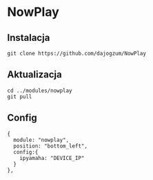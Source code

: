 # NowPlay

## Instalacja
```
git clone https://github.com/dajogzum/NowPlay
```

## Aktualizacja
```
cd ../modules/nowplay
git pull
```

## Config
```
{
  module: "nowplay",
  position: "bottom_left",
  config:{
    ipyamaha: "DEVICE_IP"
  }
},
```

